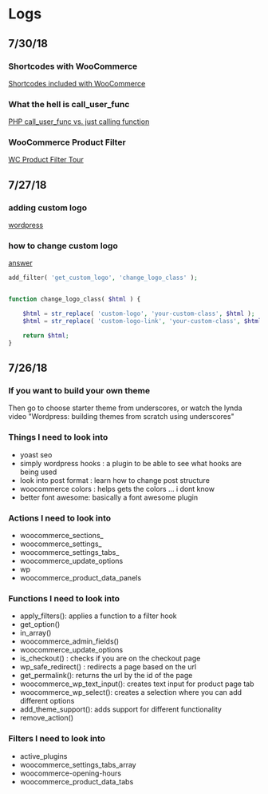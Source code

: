 # Logs

## 7/30/18


### Shortcodes with WooCommerce 

[Shortcodes included with WooCommerce](https://docs.woocommerce.com/document/woocommerce-shortcodes/)

### What the hell is call_user_func 

[PHP call_user_func vs. just calling function](https://stackoverflow.com/questions/1596221/php-call-user-func-vs-just-calling-function)

### WooCommerce Product Filter  

[WC Product Filter Tour](https://www.youtube.com/watch?v=Z7My8WsG11w)

## 7/27/18

### adding custom logo 

[wordpress](https://developer.wordpress.org/themes/functionality/custom-logo/)


### how to change custom logo 

[answer](https://wordpress.stackexchange.com/questions/229905/how-to-add-css-class-to-custom-logo)

```php
add_filter( 'get_custom_logo', 'change_logo_class' );


function change_logo_class( $html ) {

    $html = str_replace( 'custom-logo', 'your-custom-class', $html );
    $html = str_replace( 'custom-logo-link', 'your-custom-class', $html );

    return $html;
}
```


## 7/26/18

### If you want to build your own theme

Then go to choose starter theme from underscores, 
or watch the lynda video "Wordpress: building themes from scratch using underscores"

### Things I need to look into 
- yoast seo
- simply wordpress hooks : a plugin to be able to see what hooks are being used
- look into post format : learn how to change post structure 
- woocommerce colors : helps gets the colors ... i dont know
- better font awesome: basically  a font awesome plugin


### Actions I need to look into
- woocommerce_sections_
- woocommerce_settings_
- woocommerce_settings_tabs_
- woocommerce_update_options
- wp
- woocommerce_product_data_panels

### Functions I need to look into
- apply_filters(): applies a function to a filter hook
- get_option()
- in_array()
-  woocommerce_admin_fields()
- woocommerce_update_options
- is_checkout() : checks if you are on the checkout page
- wp_safe_redirect() : redirects a page based on the url
- get_permalink(): returns the url by the id of the page
- woocommerce_wp_text_input(): creates text input for product page tab
- woocommerce_wp_select(): creates a selection where you can add different options
- add_theme_support(): adds support for different functionality  
- remove_action()



### Filters I need to look into
- active_plugins
- woocommerce_settings_tabs_array
- woocommerce-opening-hours
- woocommerce_product_data_tabs


